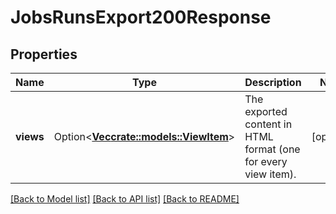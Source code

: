 # JobsRunsExport200Response

## Properties

Name | Type | Description | Notes
------------ | ------------- | ------------- | -------------
**views** | Option<[**Vec<crate::models::ViewItem>**](ViewItem.md)> | The exported content in HTML format (one for every view item). | [optional]

[[Back to Model list]](../README.md#documentation-for-models) [[Back to API list]](../README.md#documentation-for-api-endpoints) [[Back to README]](../README.md)


